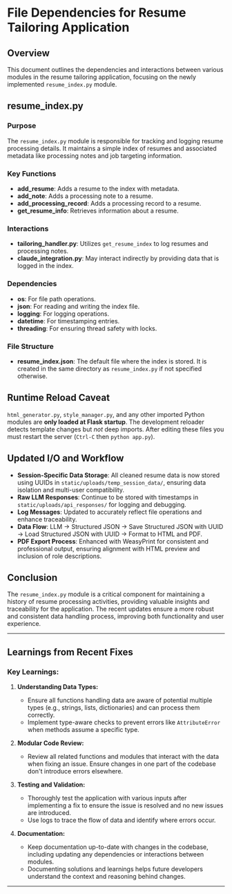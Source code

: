 # File Dependencies for Resume Tailoring Application

## Overview
This document outlines the dependencies and interactions between various modules in the resume tailoring application, focusing on the newly implemented `resume_index.py` module.

## resume_index.py

### Purpose
The `resume_index.py` module is responsible for tracking and logging resume processing details. It maintains a simple index of resumes and associated metadata like processing notes and job targeting information.

### Key Functions
- **add_resume**: Adds a resume to the index with metadata.
- **add_note**: Adds a processing note to a resume.
- **add_processing_record**: Adds a processing record to a resume.
- **get_resume_info**: Retrieves information about a resume.

### Interactions
- **tailoring_handler.py**: Utilizes `get_resume_index` to log resumes and processing notes.
- **claude_integration.py**: May interact indirectly by providing data that is logged in the index.

### Dependencies
- **os**: For file path operations.
- **json**: For reading and writing the index file.
- **logging**: For logging operations.
- **datetime**: For timestamping entries.
- **threading**: For ensuring thread safety with locks.

### File Structure
- **resume_index.json**: The default file where the index is stored. It is created in the same directory as `resume_index.py` if not specified otherwise.

## Runtime Reload Caveat
`html_generator.py`, `style_manager.py`, and any other imported Python modules are **only loaded at Flask startup**.  The development reloader detects template changes but *not* deep imports.  After editing these files you must restart the server (`Ctrl-C` then `python app.py`).

## Updated I/O and Workflow

- **Session-Specific Data Storage**: All cleaned resume data is now stored using UUIDs in `static/uploads/temp_session_data/`, ensuring data isolation and multi-user compatibility.
- **Raw LLM Responses**: Continue to be stored with timestamps in `static/uploads/api_responses/` for logging and debugging.
- **Log Messages**: Updated to accurately reflect file operations and enhance traceability.
- **Data Flow**: LLM -> Structured JSON -> Save Structured JSON with UUID -> Load Structured JSON with UUID -> Format to HTML and PDF.
- **PDF Export Process**: Enhanced with WeasyPrint for consistent and professional output, ensuring alignment with HTML preview and inclusion of role descriptions.

## Conclusion
The `resume_index.py` module is a critical component for maintaining a history of resume processing activities, providing valuable insights and traceability for the application. The recent updates ensure a more robust and consistent data handling process, improving both functionality and user experience.

---

## Learnings from Recent Fixes

### Key Learnings:

1. **Understanding Data Types:**
   - Ensure all functions handling data are aware of potential multiple types (e.g., strings, lists, dictionaries) and can process them correctly.
   - Implement type-aware checks to prevent errors like `AttributeError` when methods assume a specific type.

2. **Modular Code Review:**
   - Review all related functions and modules that interact with the data when fixing an issue. Ensure changes in one part of the codebase don't introduce errors elsewhere.

3. **Testing and Validation:**
   - Thoroughly test the application with various inputs after implementing a fix to ensure the issue is resolved and no new issues are introduced.
   - Use logs to trace the flow of data and identify where errors occur.

4. **Documentation:**
   - Keep documentation up-to-date with changes in the codebase, including updating any dependencies or interactions between modules.
   - Documenting solutions and learnings helps future developers understand the context and reasoning behind changes.

--- 